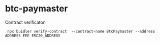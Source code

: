 # btc-paymaster

Contract verificaton

     npx buidler verify-contract  --contract-name BtcPaymaster --address ADDRESS FEE ERC20_ADDRESS